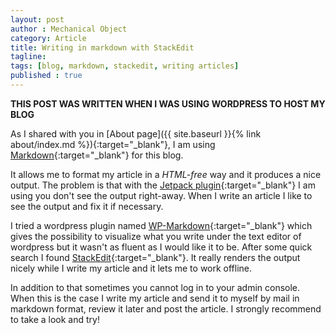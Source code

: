 ```yaml
---
layout: post
author : Mechanical Object
category: Article
title: Writing in markdown with StackEdit
tagline: 
tags: [blog, markdown, stackedit, writing articles]
published : true
---
```


**THIS POST WAS WRITTEN WHEN I WAS USING WORDPRESS TO HOST MY BLOG**

As I shared with you in [About page]({{ site.baseurl }}{% link about/index.md %}){:target="_blank"},
I am using [Markdown](http://daringfireball.net/projects/markdown/){:target="_blank"} for 
this blog. 

<!--more-->

It allows me to format my article in a _HTML-free_ way and it produces a nice output. The 
problem is that with the [Jetpack plugin](https://wordpress.org/plugins/jetpack/){:target="_blank"} 
I am using you don't see the output right-away. When I write an article I like to see 
the output and fix it if necessary. 

I tried a wordpress plugin named [WP-Markdown](https://wordpress.org/plugins/wp-markdown/){:target="_blank"} 
which gives the possibility to visualize what you write under the text editor of wordpress 
but it wasn't as fluent as I would like it to be. After some quick search I found 
[StackEdit](https://stackedit.io){:target="_blank"}. It really renders the output nicely 
while I write my article and it lets me to work offline. 

In addition to that sometimes you cannot log in to your admin console. When this is the 
case I write my article and send it to myself by mail in markdown format, review it later 
and post the article. I strongly recommend to take a look and try!
